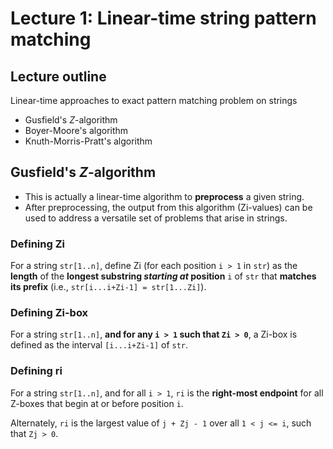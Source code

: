 # Lecture 1: Linear-time string pattern matching

## Lecture outline

Linear-time approaches to exact pattern matching problem on strings

- Gusfield's _Z_-algorithm
- Boyer-Moore's algorithm
- Knuth-Morris-Pratt's algorithm

## Gusfield's _Z_-algorithm

- This is actually a linear-time algorithm to **preprocess** a given string.
- After preprocessing, the output from this algorithm (Zi-values) can be used to
  address a versatile set of problems that arise in strings.

### Defining Zi

For a string `str[1..n]`, define Zi (for each position `i > 1` in `str`) as the
**length** of the **longest substring _starting at_ position** `i` of `str` that
**matches its prefix** (i.e., `str[i...i+Zi-1] = str[1...Zi]`).

### Defining Zi-box

For a string `str[1..n]`, **and for any `i > 1` such that `Zi > 0`**, a Zi-box
is defined as the interval `[i...i+Zi-1]` of `str`.

### Defining ri

For a string `str[1..n]`, and for all `i > 1`, `ri` is the **right-most
endpoint** for all Z-boxes that begin at or before position `i`.

Alternately, `ri` is the largest value of `j + Zj - 1` over all `1 < j <= i`,
such that `Zj > 0`.
